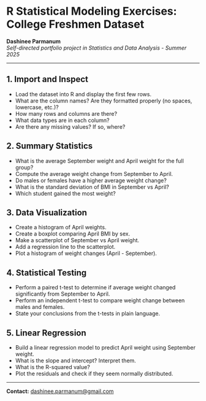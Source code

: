 # R Statistical Modeling Exercises: College Freshmen Dataset

**Dashinee Parmanum**  
*Self-directed portfolio project in Statistics and Data Analysis - Summer 2025*

---

## 1. Import and Inspect
- Load the dataset into R and display the first few rows.
- What are the column names? Are they formatted properly (no spaces, lowercase, etc.)?
- How many rows and columns are there?
- What data types are in each column?
- Are there any missing values? If so, where?

## 2. Summary Statistics
- What is the average September weight and April weight for the full group?
- Compute the average weight change from September to April.
- Do males or females have a higher average weight change?
- What is the standard deviation of BMI in September vs April?
- Which student gained the most weight?

## 3. Data Visualization
- Create a histogram of April weights.
- Create a boxplot comparing April BMI by sex.
- Make a scatterplot of September vs April weight.
- Add a regression line to the scatterplot.
- Plot a histogram of weight changes (April - September).

## 4. Statistical Testing
- Perform a paired t-test to determine if average weight changed significantly from September to April.
- Perform an independent t-test to compare weight change between males and females.
- State your conclusions from the t-tests in plain language.

## 5. Linear Regression
- Build a linear regression model to predict April weight using September weight.
- What is the slope and intercept? Interpret them.
- What is the R-squared value?
- Plot the residuals and check if they seem normally distributed.

---
**Contact:** dashinee.parmanum@gmail.com
